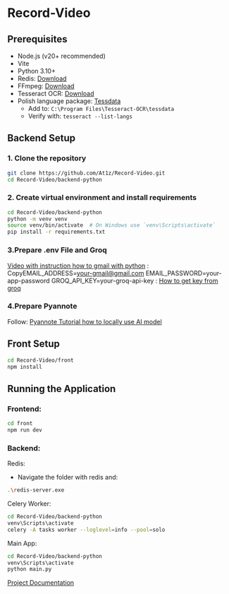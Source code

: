 # Record-Video
## Prerequisites

- Node.js (v20+ recommended)
- Vite
- Python 3.10+
- Redis: [Download](https://github.com/tporadowski/redis/releases)
- FFmpeg: [Download](https://github.com/btbn/ffmpeg-builds/releases)
- Tesseract OCR: [Download](https://github.com/UB-Mannheim/tesseract/wiki)
 - Polish language package: [Tessdata](https://github.com/tesseract-ocr/tessdata)
   - Add to: `C:\Program Files\Tesseract-OCR\tessdata`
   - Verify with: `tesseract --list-langs`

## Backend Setup

### 1. Clone the repository
```bash
git clone https://github.com/At1z/Record-Video.git
cd Record-Video/backend-python
```
### 2. Create virtual environment and install requirements
```bash
cd Record-Video/backend-python
python -m venv venv
source venv/bin/activate  # On Windows use `venv\Scripts\activate`
pip install -r requirements.txt
```
### 3.Prepare .env File and Groq
[Video with instruction how to gmail with python]( https://www.youtube.com/watch?v=g_j6ILT-X0k&list=LL&index=7&t=405s) :
CopyEMAIL_ADDRESS=your-gmail@gmail.com
EMAIL_PASSWORD=your-app-password
GROQ_API_KEY=your-groq-api-key : [How to get key from groq](https://groq.com)

### 4.Prepare Pyannote
Follow: [Pyannote Tutorial how to locally use AI model](https://github.com/pyannote/pyannote-audio/blob/develop/tutorials/community/offline_usage_speaker_diarization.ipynb)

## Front Setup
```bash
cd Record-Video/front
npm install 
```
## Running the Application
### Frontend:
```bash
cd front
npm run dev
```
### Backend:
Redis:
- Navigate the folder with redis and:
```bash
.\redis-server.exe
```
Celery Worker:
```bash
cd Record-Video/backend-python
venv\Scripts\activate
celery -A tasks worker --loglevel=info --pool=solo
```
Main App:
```bash
cd Record-Video/backend-python
venv\Scripts\activate
python main.py
```
<a href="https://docs.google.com/document/d/1y44XQAZmGFZomasfDyaR7TZ-tADvDPqC/edit?usp=sharing&ouid=100259043549172761957&rtpof=true&sd=true">Project Documentation</a>

